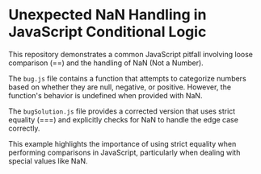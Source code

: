 # Unexpected NaN Handling in JavaScript Conditional Logic

This repository demonstrates a common JavaScript pitfall involving loose comparison (==) and the handling of NaN (Not a Number).

The `bug.js` file contains a function that attempts to categorize numbers based on whether they are null, negative, or positive.  However, the function's behavior is undefined when provided with NaN.

The `bugSolution.js` file provides a corrected version that uses strict equality (===) and explicitly checks for NaN to handle the edge case correctly.

This example highlights the importance of using strict equality when performing comparisons in JavaScript, particularly when dealing with special values like NaN.